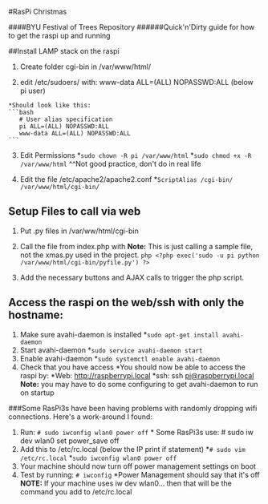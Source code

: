 #RasPi Christmas

####BYU Festival of Trees Repository ######Quick'n'Dirty guide for how to get the raspi up and running

##Install LAMP stack on the raspi

  1. Create folder cgi-bin in /var/www/html/

  2. edit /etc/sudoers/ with:
	www-data ALL=(ALL) NOPASSWD:ALL
        (below pi user)
  
    *Should look like this:
    ```bash
       # User alias specification
       pi ALL=(ALL) NOPASSWD:ALL
       www-data ALL=(ALL) NOPASSWD:ALL
    ```
  3. Edit Permissions
    *`sudo chown -R pi /var/www/html`
    *`sudo chmod +x -R /var/www/html`
	^^Not good practice, don't do in real life

  4. Edit the file /etc/apache2/apache2.conf
    *`ScriptAlias /cgi-bin/ /var/www/html/cgi-bin/`

## Setup Files to call via web
  1. Put .py files in /var/ww/html/cgi-bin

  2. Call the file from index.php with
     **Note:** This is just calling a sample file, not the xmas.py used in the project.
    ```php
	<?php
  		exec('sudo -u pi python /var/www/html/cgi-bin/pyfile.py')
  	?>
    ```
  3. Add the necessary buttons and AJAX calls to trigger the php script.

## Access the raspi on the web/ssh with only the hostname:
  1. Make sure avahi-daemon is installed
    *```sudo apt-get install avahi-daemon```
  2. Start avahi-daemon
    *```sudo service avahi-daemon start```
  3. Enable avahi-daemon
    *```sudo systemctl enable avahi-daemon ```
  4. Check that you have access
    *You should now be able to access the raspi by:
      *Web: http://raspberrypi.local
      *ssh: ssh pi@raspberrypi.local	
  **Note:** you may have to do some configuring to get avahi-daemon to run on startup
	
###Some RasPi3s have been having problems with randomly dropping wifi connections. Here's a work-around I found:
  1. Run: ```# sudo iwconfig wlan0 power off```
    * Some RasPi3s use: # sudo iw dev wlan0 set power_save off
  2. Add this to /etc/rc.local (below the IP print if statement)
    *```# sudo vim /etc/rc.local```
    *```sudo iwconfig wlan0 power off```
  3. Your machine should now turn off power management settings on boot
  4. Test by running: ```# iwconfig```
    *Power Management should say that it's off
  **NOTE:** If your machine uses iw dev wlan0... then that will be the command you add to /etc/rc.local


	
